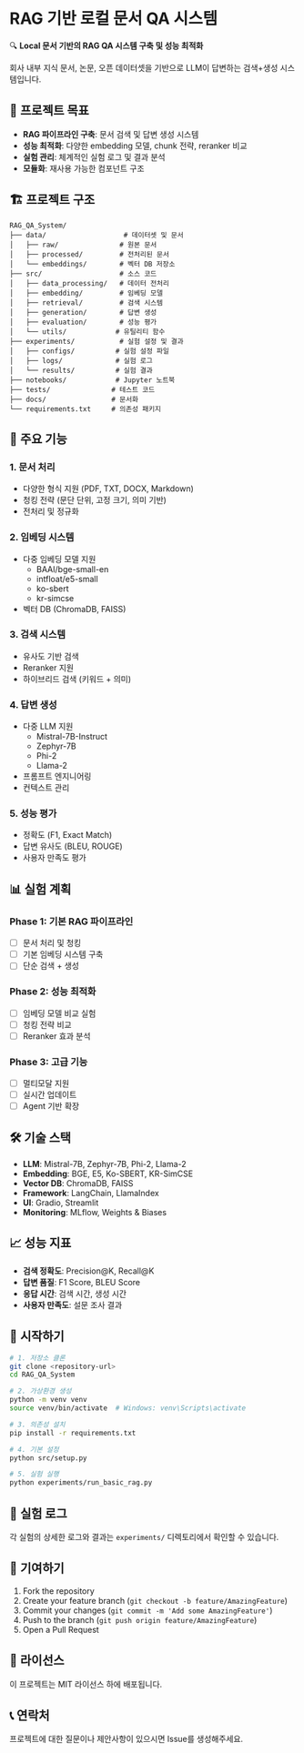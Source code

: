# RAG 기반 로컬 문서 QA 시스템

🔍 **Local 문서 기반의 RAG QA 시스템 구축 및 성능 최적화**

회사 내부 지식 문서, 논문, 오픈 데이터셋을 기반으로 LLM이 답변하는 검색+생성 시스템입니다.

## 🎯 프로젝트 목표

- **RAG 파이프라인 구축**: 문서 검색 및 답변 생성 시스템
- **성능 최적화**: 다양한 embedding 모델, chunk 전략, reranker 비교
- **실험 관리**: 체계적인 실험 로그 및 결과 분석
- **모듈화**: 재사용 가능한 컴포넌트 구조

## 🏗️ 프로젝트 구조

```
RAG_QA_System/
├── data/                   # 데이터셋 및 문서
│   ├── raw/               # 원본 문서
│   ├── processed/         # 전처리된 문서
│   └── embeddings/        # 벡터 DB 저장소
├── src/                   # 소스 코드
│   ├── data_processing/   # 데이터 전처리
│   ├── embedding/         # 임베딩 모델
│   ├── retrieval/         # 검색 시스템
│   ├── generation/        # 답변 생성
│   ├── evaluation/        # 성능 평가
│   └── utils/            # 유틸리티 함수
├── experiments/           # 실험 설정 및 결과
│   ├── configs/          # 실험 설정 파일
│   ├── logs/             # 실험 로그
│   └── results/          # 실험 결과
├── notebooks/            # Jupyter 노트북
├── tests/               # 테스트 코드
├── docs/                # 문서화
└── requirements.txt     # 의존성 패키지
```

## 🚀 주요 기능

### 1. 문서 처리
- 다양한 형식 지원 (PDF, TXT, DOCX, Markdown)
- 청킹 전략 (문단 단위, 고정 크기, 의미 기반)
- 전처리 및 정규화

### 2. 임베딩 시스템
- 다중 임베딩 모델 지원
  - BAAI/bge-small-en
  - intfloat/e5-small
  - ko-sbert
  - kr-simcse
- 벡터 DB (ChromaDB, FAISS)

### 3. 검색 시스템
- 유사도 기반 검색
- Reranker 지원
- 하이브리드 검색 (키워드 + 의미)

### 4. 답변 생성
- 다중 LLM 지원
  - Mistral-7B-Instruct
  - Zephyr-7B
  - Phi-2
  - Llama-2
- 프롬프트 엔지니어링
- 컨텍스트 관리

### 5. 성능 평가
- 정확도 (F1, Exact Match)
- 답변 유사도 (BLEU, ROUGE)
- 사용자 만족도 평가

## 📊 실험 계획

### Phase 1: 기본 RAG 파이프라인
- [ ] 문서 처리 및 청킹
- [ ] 기본 임베딩 시스템 구축
- [ ] 단순 검색 + 생성

### Phase 2: 성능 최적화
- [ ] 임베딩 모델 비교 실험
- [ ] 청킹 전략 비교
- [ ] Reranker 효과 분석

### Phase 3: 고급 기능
- [ ] 멀티모달 지원
- [ ] 실시간 업데이트
- [ ] Agent 기반 확장

## 🛠️ 기술 스택

- **LLM**: Mistral-7B, Zephyr-7B, Phi-2, Llama-2
- **Embedding**: BGE, E5, Ko-SBERT, KR-SimCSE
- **Vector DB**: ChromaDB, FAISS
- **Framework**: LangChain, LlamaIndex
- **UI**: Gradio, Streamlit
- **Monitoring**: MLflow, Weights & Biases

## 📈 성능 지표

- **검색 정확도**: Precision@K, Recall@K
- **답변 품질**: F1 Score, BLEU Score
- **응답 시간**: 검색 시간, 생성 시간
- **사용자 만족도**: 설문 조사 결과

## 🚀 시작하기

```bash
# 1. 저장소 클론
git clone <repository-url>
cd RAG_QA_System

# 2. 가상환경 생성
python -m venv venv
source venv/bin/activate  # Windows: venv\Scripts\activate

# 3. 의존성 설치
pip install -r requirements.txt

# 4. 기본 설정
python src/setup.py

# 5. 실험 실행
python experiments/run_basic_rag.py
```

## 📝 실험 로그

각 실험의 상세한 로그와 결과는 `experiments/` 디렉토리에서 확인할 수 있습니다.

## 🤝 기여하기

1. Fork the repository
2. Create your feature branch (`git checkout -b feature/AmazingFeature`)
3. Commit your changes (`git commit -m 'Add some AmazingFeature'`)
4. Push to the branch (`git push origin feature/AmazingFeature`)
5. Open a Pull Request

## 📄 라이선스

이 프로젝트는 MIT 라이선스 하에 배포됩니다.

## 📞 연락처

프로젝트에 대한 질문이나 제안사항이 있으시면 Issue를 생성해주세요. 